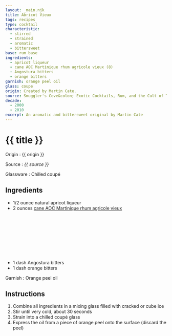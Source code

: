 ```yaml
---
layout: _main.njk
title: Abricot Vieux
tags: recipes
type: cocktail
characteristic:
  - stirred
  - strained
  - aromatic
  - bittersweet
base: rum base
ingredients:
  - apricot liqueur
  - cane AOC Martinique rhum agricole vieux (8)
  - Angostura bitters
  - orange bitters
garnish: orange peel oil
glass: coupe
origin: Created by Martin Cate.
source: Smuggler's Cove&colon; Exotic Cocktails, Rum, and the Cult of Tiki
decade:
  - 2000
  - 2010
excerpt: An aromatic and bittersweet original by Martin Cate
---
```

<!-- markdownlint-disable MD025 -->
# {{ title }}
<!-- markdownlint-disable MD025 -->

Origin
  : {{ origin }}

Source
  : <cite>{{ source }}</cite>

Glassware
  : Chilled coupé

## Ingredients

* 1/2 ounce natural apricot liqueur
* 2 ounces [cane AOC Martinique rhum agricole vieux](/rums/04-rhum-cane-aoc-martinique-rhum-agricole-vieux/)<icon-l space="1em" label="(8)" class="bigger"><span class="with-icon"><svg class="icon"><use href="/assets/images/icons/circle-8.svg#circle-8"></use></svg></span></icon-l>
* 1 dash Angostura bitters
* 1 dash orange bitters

Garnish
  : Orange peel oil

## Instructions

1. Combine all ingredients in a mixing glass filled with cracked or cube ice
2. Stir until very cold, about 30 seconds
3. Strain into a chilled coupé glass
4. Express the oil from a piece of orange peel onto the surface (discard the peel)
